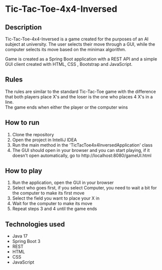 # Tic-Tac-Toe-4x4-Inversed
## Description
Tic-Tac-Toe-4x4-Inversed is a game created for the purposes of an AI subject at university. The user selects their move through a GUI, while the computer selects its move based on the minimax algorithm.

Game is created as a Spring Boot application with a REST API and a simple GUI client created with HTML, CSS , Bootstrap and JavaScript.
## Rules
The rules are similar to the standard Tic-Tac-Toe game with the difference that both players place X's and the loser is the one who places 4 X's in a line.   
The game ends when either the player or the computer wins

## How to run
1. Clone the repository
2. Open the project in IntelliJ IDEA
3. Run the main method in the 'TicTacToe4x4InversedApplication' class
4. The GUI should open in your browser and you can start playing, if it doesn't open automatically, go to http://localhost:8080/gameUI.html

## How to play
1. Run the application, open the GUI in your browser
2. Select who goes first, if you select Computer, you need to wait a bit for the computer to make its first move
3. Select the field you want to place your X in
4. Wait for the computer to make its move
5. Repeat steps 3 and 4 until the game ends

## Technologies used
* Java 17
* Spring Boot 3
* REST
* HTML
* CSS
* JavaScript
